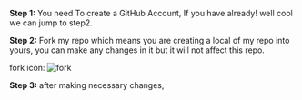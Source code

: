  **Step 1:** You need To create a GitHub Account, If you have already! well cool we can jump to step2.
 
 **Step 2:** Fork my repo which means you are creating a local of my repo into yours, you can make any changes in it but it will not affect this repo.
 
 fork icon:
             ![fork](https://user-images.githubusercontent.com/98898049/197362503-6d346e2e-3320-45de-b6d3-185cd31fa155.png)
             
 **Step 3:** after making necessary changes,

